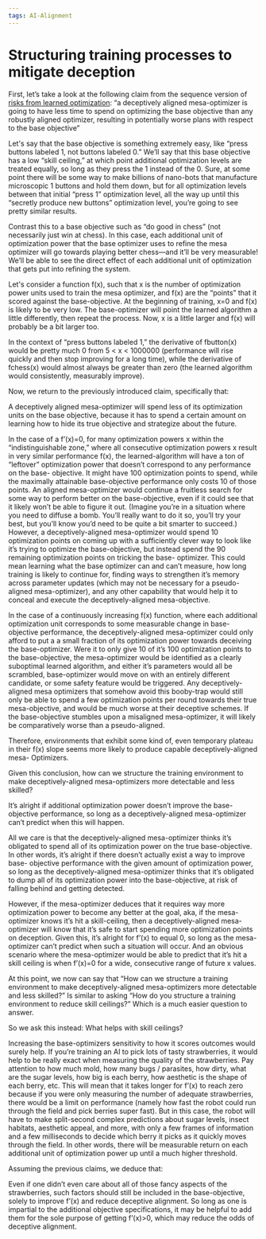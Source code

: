 ```yaml
---
tags: AI-Alignment
---
```


# Structuring training processes to mitigate deception

First, let’s take a look at the following claim from the sequence version of [risks from learned optimization](https://www.alignmentforum.org/posts/zthDPAjh9w6Ytbeks/deceptive-alignment#:~:text=In%20a%20case%20where%20the,respect%20to%20the%20base%20objective.): “a deceptively aligned mesa-optimizer is going to have less time to spend on optimizing the base objective than any robustly aligned optimizer, resulting in potentially worse plans with respect to the base objective” 

Let's say that the base objective is something extremely easy, like “press buttons labeled 1, not buttons labeled 0.” We’ll say that this base objective has a low “skill ceiling,” at which point additional optimization levels are treated equally, so long as they press the 1 instead of the 0. Sure, at some point there will be some way to make billions of nano-bots that manufacture microscopic 1 buttons and hold them down, but for all optimization levels between that initial “press 1” optimization level, all the way up until this “secretly produce new buttons” optimization level, you’re going to see pretty similar results. 

Contrast this to a base objective such as “do good in chess” (not necessarily just win at chess). In this case, each additional unit of optimization power that the base optimizer uses to refine the mesa optimizer will go towards playing better chess—and it’ll be very measurable! We’ll be able to see the direct effect of each additional unit of optimization that gets put into refining the system. 

Let's consider a function f(x), such that x is the number of optimization power units used to train the mesa optimizer, and f(x) are the “points” that it scored against the base-objective. At the beginning of training, x=0 and f(x) is likely to be very low. The base-optimizer will point the learned algorithm a little differently, then repeat the process. Now, x is a little larger and f(x) will probably be a bit larger too. 

In the context of “press buttons labeled 1,” the derivative of fbutton(x) would be pretty much 0 from 5 < x < 1000000 (performance will rise quickly and then stop improving for a long time), while the derivative of fchess(x) would almost always be greater than zero (the learned algorithm would consistently, measurably improve). 

Now, we return to the previously introduced claim, specifically that: 

A deceptively aligned mesa-optimizer will spend less of its optimization units on the base objective, because it has to spend a certain amount on learning how to hide its true objective and strategize about the future. 

In the case of a f’(x)=0, for many optimization powers x within the “indistinguishable zone,” where all consecutive optimization powers x result in very similar performance f(x), the learned-algorithm will have a ton of “leftover” optimization power that doesn’t correspond to any performance on the base- objective. It might have 100 optimization points to spend, while the maximally attainable base-objective performance only costs 10 of those points. An aligned mesa-optimizer would continue a fruitless search for some way to perform better on the base-objective, even if it could see that it likely won’t be able to figure it out. (Imagine you’re in a situation where you need to diffuse a bomb. You’ll really want to do it so, you’ll try your best, but you’ll know you’d need to be quite a bit smarter to succeed.) However, a deceptively-aligned mesa-optimizer would spend 10 optimization points on coming up with a sufficiently clever way to look like it’s trying to optimize the base-objective, but instead spend the 90 remaining optimization points on tricking the base- optimizer. This could mean learning what the base optimizer can and can’t measure, how long training is likely to continue for, finding ways to strengthen it’s memory across parameter updates (which may not be necessary for a pseudo-aligned mesa-optimizer), and any other capability that would help it to conceal and execute the deceptively-aligned mesa-objective. 

In the case of a continuously increasing f(x) function, where each additional optimization unit corresponds to some measurable change in base-objective performance, the deceptively-aligned mesa-optimizer could only afford to put a a small fraction of its optimization power towards deceiving the base-optimizer. Were it to only give 10 of it’s 100 optimization points to the base-objective, the mesa-optimizer would be identified as a clearly suboptimal learned algorithm, and either it’s parameters would all be scrambled, base-optimizer would move on with an entirely different candidate, or some safety feature would be triggered. Any deceptively-aligned mesa optimizers that somehow avoid this booby-trap would still only be able to spend a few optimization points per round towards their true mesa-objective, and would be much worse at their deceptive schemes. If the base-objective stumbles upon a misaligned mesa-optimizer, it will likely be comparatively worse than a pseudo-aligned. 

Therefore, environments that exhibit some kind of, even temporary plateau in their f(x) slope seems more likely to produce capable deceptively-aligned mesa- Optimizers. 

Given this conclusion, how can we structure the training environment to make deceptively-aligned mesa-optimizers more detectable and less skilled? 

It’s alright if additional optimization power doesn’t improve the base-objective performance, so long as a deceptively-aligned mesa-optimizer can’t predict when this will happen. 

All we care is that the deceptively-aligned mesa-optimizer thinks it’s obligated to spend all of its optimization power on the true base-objective. In other words, it’s alright if there doesn’t actually exist a way to improve base- objective performance with the given amount of optimization power, so long as the deceptively-aligned mesa-optimizer thinks that it’s obligated to dump all of its optimization power into the base-objective, at risk of falling behind and getting detected. 

However, if the mesa-optimizer deduces that it requires way more optimization power to become any better at the goal, aka, if the mesa-optimizer knows it’s hit a skill-ceiling, then a deceptively-aligned mesa-optimizer will know that it’s safe to start spending more optimization points on deception. Given this, it’s alright for f’(x) to equal 0, so long as the mesa-optimizer can’t predict when such a situation will occur. And an obvious scenario where the mesa-optimizer would be able to predict that it’s hit a skill ceiling is when f’(x)=0 for a wide, consecutive range of future x values. 

At this point, we now can say that “How can we structure a training environment to make deceptively-aligned mesa-optimizers more detectable and less skilled?” Is similar to asking “How do you structure a training environment to reduce skill ceilings?” Which is a much easier question to answer. 

So we ask this instead: What helps with skill ceilings? 

Increasing the base-optimizers sensitivity to how it scores outcomes would surely help. If you’re training an AI to pick lots of tasty strawberries, it would help to be really exact when measuring the quality of the strawberries. Pay attention to how much mold, how many bugs / parasites, how dirty, what are the sugar levels, how big is each berry, how aesthetic is the shape of each berry, etc. This will mean that it takes longer for f’(x) to reach zero because if you were only measuring the number of adequate strawberries, there would be a limit on performance (namely how fast the robot could run through the field and pick berries super fast). But in this case, the robot will have to make split-second complex predictions about sugar levels, insect habitats, aesthetic appeal, and more, with only a few frames of information and a few milliseconds to decide which berry it picks as it quickly moves through the field. In other words, there will be measurable return on each additional unit of optimization power up until a much higher threshold. 

Assuming the previous claims, we deduce that:

Even if one didn’t even care about all of those fancy aspects of the strawberries, such factors should still be included in the base-objective, solely to improve f’(x) and reduce deceptive alignment. So long as one is impartial to the additional objective specifications, it may be helpful to add them for the sole purpose of getting f’(x)>0, which may reduce the odds of deceptive alignment.
